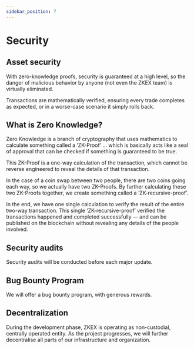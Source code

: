 ```yaml
---
sidebar_position: 7
---
```


# Security

## Asset security

With zero-knowledge proofs, security is guaranteed at a high level, so the danger of malicious behavior by anyone (not even the ZKEX team) is virtually eliminated.

Transactions are mathematically verified, ensuring every trade completes as expected, or in a worse-case scenario it simply rolls back.

## What is Zero Knowledge?

Zero Knowledge is a branch of cryptography that uses mathematics to calculate something called a ‘ZK-Proof’ … which is basically acts like a seal of approval that can be checked if something is guaranteed to be true.

This ZK-Proof is a one-way calculation of the transaction, which cannot be reverse engineered to reveal the details of that transaction.

In the case of a coin swap between two people, there are two coins going each way, so we actually have two ZK-Proofs. By further calculating these two ZK-Proofs together, we create something called a ‘ZK-recursive-proof’.

In the end, we have one single calculation to verify the result of the entire two-way transaction. This single ‘ZK-recursive-proof’ verified the transactions happened and completed successfully — and can be published on the blockchain without revealing any details of the people involved.

## Security audits

Security audits will be conducted before each major update.

## Bug Bounty Program

We will offer a bug bounty program, with generous rewards.

## Decentralization

During the development phase, ZKEX is operating as non-custodial, centrally operated entity. As the project progresses, we will further decentralise all parts of our infrastructure and organization.

